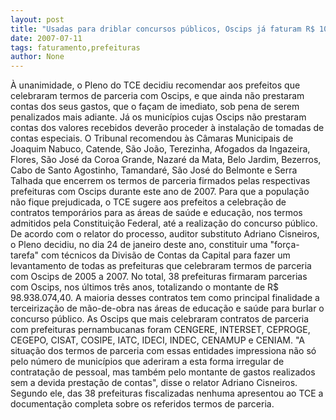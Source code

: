 ```yaml
---
layout: post
title: "Usadas para driblar concursos públicos, Oscips já faturam R$ 100 milhões com 38 prefeituras pernambucanas"
date: 2007-07-11
tags: faturamento,prefeituras
author: None
---
```

&Agrave; unanimidade, o Pleno do TCE decidiu recomendar aos prefeitos que celebraram termos de parceria com Oscips, e que ainda n&atilde;o prestaram contas dos seus gastos, que o fa&ccedil;am de imediato, sob pena de serem penalizados mais adiante.
J&aacute; os munic&iacute;pios cujas Oscips n&atilde;o prestaram contas dos valores recebidos dever&atilde;o proceder &agrave; instala&ccedil;&atilde;o de tomadas de contas especiais.
O Tribunal recomendou &agrave;s C&acirc;maras Municipais de Joaquim Nabuco, Catende, S&atilde;o Jo&atilde;o, Terezinha, Afogados da Ingazeira, Flores, S&atilde;o Jos&eacute; da Coroa Grande, Nazar&eacute; da Mata, Belo Jardim, Bezerros, Cabo de Santo Agostinho, Tamandar&eacute;, S&atilde;o Jos&eacute; do Belmonte e Serra Talhada que encerrem os termos de parceria firmados pelas respectivas prefeituras com Oscips durante este ano de 2007.
Para que a popula&ccedil;&atilde;o n&atilde;o fique prejudicada, o TCE sugere aos prefeitos a celebra&ccedil;&atilde;o de contratos tempor&aacute;rios para as &aacute;reas de sa&uacute;de e educa&ccedil;&atilde;o, nos termos admitidos pela Constitui&ccedil;&atilde;o Federal, at&eacute; a realiza&ccedil;&atilde;o do concurso p&uacute;blico.
De acordo com o relator do processo, auditor substituto Adriano Cisneiros, o Pleno decidiu, no dia 24 de janeiro deste ano, constituir uma &quot;for&ccedil;a-tarefa&quot; com t&eacute;cnicos da Divis&atilde;o de Contas da Capital para fazer um levantamento de todas as prefeituras que celebraram termos de parceria com Oscips de 2005 a 2007.
No total, 38 prefeituras firmaram parcerias com Oscips, nos &uacute;ltimos tr&ecirc;s anos, totalizando o montante de R$ 98.938.074,40. A maioria desses contratos tem como principal finalidade a terceiriza&ccedil;&atilde;o de m&atilde;o-de-obra nas &aacute;reas de educa&ccedil;&atilde;o e sa&uacute;de para burlar o concurso p&uacute;blico.
As Oscips que mais celebraram contratos de parceria com prefeituras pernambucanas foram CENGERE, INTERSET, CEPROGE, CEGEPO, CISAT, COSIPE, IATC, IDECI, INDEC, CENAMUP e CENIAM.
&quot;A situa&ccedil;&atilde;o dos termos de parceria com essas entidades impressiona n&atilde;o s&oacute; pelo n&uacute;mero de munic&iacute;pios que aderiram a esta forma irregular de contrata&ccedil;&atilde;o de pessoal, mas tamb&eacute;m pelo montante de gastos realizados sem a devida presta&ccedil;&atilde;o de contas&quot;, disse o relator Adriano Cisneiros. Segundo ele, das 38 prefeituras fiscalizadas nenhuma apresentou ao TCE a documenta&ccedil;&atilde;o completa sobre os referidos termos de parceria. 